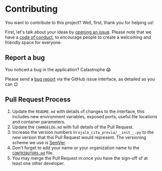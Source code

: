 # Contributing

You want to contribute to this project? Well, first, thank you for helping us!

First, let's talk about your ideas by [opening an issue][project-issue-choose]. Please note that we
have a [code of conduct][code-of-conduct], to encourage people to create a welcoming and friendly
space for everyone.

## Report a bug

You noticed a bug in the application? Catastrophe :scream:

Please send a [bug report][project-issue-bug] via the GitHub issue interface, as detailed as you can :wink: 

## Pull Request Process

1. Update the `README.md` with details of changes to the interface, this includes new environment 
   variables, exposed ports, useful file locations and container parameters.
2. Update the `CHANGELOG.md` with full details of the Pull Request.
3. Increase the version numbers in `ojala_cita_previa/__init__.py` to the new version that
   this Pull Request would represent. The versioning scheme we use is [SemVer](http://semver.org/).
4. Don't forget to add your name or your organization name to the [`CONTRIBUTORS.md`][contributors]
   file.
5. You may merge the Pull Request in once you have the sign-off of at least one other developer.

[project-issue-choose]: https://github.com/Cynnexis/ojala-cita-previa/issues/new/choose
[project-issue-bug]: https://github.com/Cynnexis/ojala-cita-previa/issues/new?assignees=&labels=&template=bug-report.md&title=
[code-of-conduct]: CODE_OF_CONDUCT.md
[contributors]: CONTRIBUTORS.md
